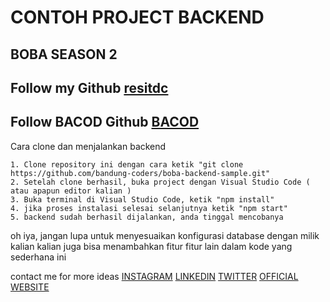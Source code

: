 # CONTOH PROJECT BACKEND

## BOBA SEASON 2

## Follow my Github [resitdc](https://github.com/resitdc)

## Follow BACOD Github [BACOD](https://github.com/bandung-coders)

Cara clone dan menjalankan backend

    1. Clone repository ini dengan cara ketik "git clone https://github.com/bandung-coders/boba-backend-sample.git"
    2. Setelah clone berhasil, buka project dengan Visual Studio Code ( atau apapun editor kalian )
    3. Buka terminal di Visual Studio Code, ketik "npm install"
    4. jika proses instalasi selesai selanjutnya ketik "npm start"
    5. backend sudah berhasil dijalankan, anda tinggal mencobanya

oh iya, jangan lupa untuk menyesuaikan konfigurasi database dengan milik kalian
kalian juga bisa menambahkan fitur fitur lain dalam kode yang sederhana ini

contact me for more ideas
[INSTAGRAM](https://instagram.com/resitdc)
[LINKEDIN](https://www.linkedin.com/in/resitdc/)
[TWITTER](https://twitter.com/resitdc)
[OFFICIAL WEBSITE](https://resitdc.id)
